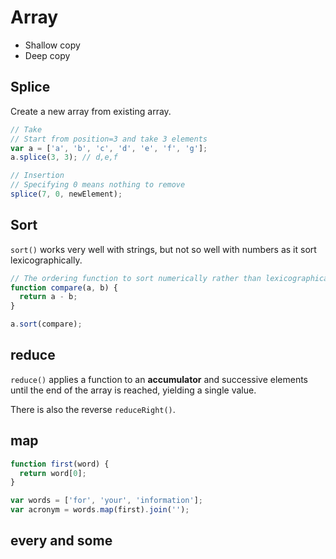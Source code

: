 # Array

* Shallow copy
* Deep copy

## Splice

Create a new array from existing array.

```js
// Take
// Start from position=3 and take 3 elements
var a = ['a', 'b', 'c', 'd', 'e', 'f', 'g'];
a.splice(3, 3); // d,e,f

// Insertion
// Specifying 0 means nothing to remove
splice(7, 0, newElement);
```

## Sort

`sort()` works very well with strings, but not so well with numbers as it sort lexicographically.

```js
// The ordering function to sort numerically rather than lexicographically
function compare(a, b) {
  return a - b;}

a.sort(compare);
```

## reduce

`reduce()` applies a function to an **accumulator** and successive elements until the end of the array is reached, yielding a single value.

There is also the reverse `reduceRight()`.

## map

```js
function first(word) {
  return word[0];}

var words = ['for', 'your', 'information'];
var acronym = words.map(first).join('');
```

## every and some
